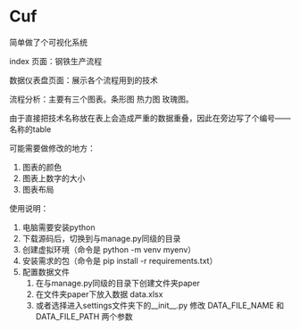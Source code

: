 # Cuf

简单做了个可视化系统

index 页面：钢铁生产流程

数据仪表盘页面：展示各个流程用到的技术

流程分析：主要有三个图表。条形图  热力图  玫瑰图。

由于直接把技术名称放在表上会造成严重的数据重叠，因此在旁边写了个编号——名称的table

可能需要做修改的地方：

1. 图表的颜色
2. 图表上数字的大小
3. 图表布局


使用说明：

1. 电脑需要安装python
2. 下载源码后，切换到与manage.py同级的目录
3. 创建虚拟环境（命令是 python -m venv myenv）
4. 安装需求的包（命令是 pip install -r requirements.txt）
5. 配置数据文件
   1. 在与manage.py同级的目录下创建文件夹paper
   2. 在文件夹paper下放入数据 data.xlsx
   3. 或者选择进入settings文件夹下的__init__.py 修改 DATA_FILE_NAME 和 DATA_FILE_PATH 两个参数
